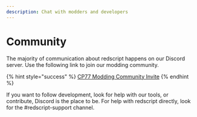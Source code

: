 ```yaml
---
description: Chat with modders and developers
---
```


# Community

The majority of communication about redscript happens on our Discord server. Use the following link to join our modding community.

{% hint style="success" %}
[CP77 Modding Community Invite](https://discord.com/invite/Epkq79kd96)
{% endhint %}

If you want to follow development, look for help with our tools, or contribute, Discord is the place to be. For help with redscript directly, look for the #redscript-support channel.
